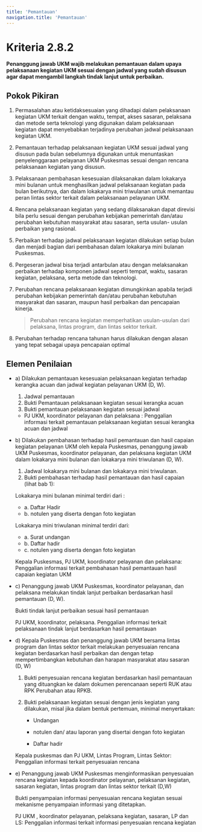 ```yaml
---
title: 'Pemantauan'
navigation.title: 'Pemantauan'
---
```


# Kriteria 2.8.2 
**Penanggung jawab UKM wajib melakukan pemantauan dalam upaya pelaksanaan kegiatan UKM sesuai dengan jadwal yang sudah disusun agar dapat mengambil langkah tindak lanjut untuk perbaikan.** 



## Pokok Pikiran 

1. Permasalahan atau ketidaksesuaian yang dihadapi dalam pelaksanaan kegiatan UKM terkait dengan waktu, tempat, akses sasaran, pelaksana dan metode serta teknologi yang digunakan dalam pelaksanaan kegiatan dapat menyebabkan terjadinya perubahan jadwal pelaksanaan kegiatan UKM. 

2. Pemantauan terhadap pelaksanaan kegiatan UKM sesuai jadwal yang disusun pada bulan sebelumnya digunakan untuk menuntaskan penyelenggaraan pelayanan UKM Puskesmas sesuai dengan rencana pelaksanaan kegiatan yang disusun. 

1. Pelaksanaan pembahasan kesesuaian dilaksanakan dalam lokakarya mini bulanan untuk menghasilkan jadwal pelaksanaan kegiatan pada bulan berikutnya, dan dalam lokakarya mini triwulanan untuk  memantau peran lintas sektor terkait dalam pelaksanaan pelayanan UKM. 

1. Rencana pelaksanaan kegiatan yang sedang dilaksanakan dapat direvisi bila perlu sesuai dengan perubahan kebijakan pemerintah dan/atau perubahan kebutuhan masyarakat atau sasaran, serta usulan- usulan perbaikan yang rasional. 

1. Perbaikan terhadap jadwal pelaksanaan kegiatan dilakukan setiap bulan dan menjadi bagian dari pembahasan dalam lokakarya mini bulanan Puskesmas. 

1. Pergeseran jadwal bisa terjadi antarbulan atau dengan melaksanakan perbaikan terhadap komponen jadwal seperti tempat, waktu, sasaran kegiatan, pelaksana, serta metode dan teknologi. 

1. Perubahan rencana pelaksanaan kegiatan dimungkinkan apabila terjadi perubahan kebijakan pemerintah dan/atau perubahan kebutuhan masyarakat dan sasaran,  maupun  hasil  perbaikan  dan pencapaian kinerja. 

    > Perubahan rencana kegiatan memperhatikan usulan-usulan dari pelaksana, lintas program, dan lintas sektor terkait. 

1. Perubahan terhadap rencana tahunan  harus  dilakukan dengan alasan yang tepat sebagai upaya pencapaian optimal 

## Elemen Penilaian 

- a) Dilakukan pemantauan kesesuaian pelaksanaan kegiatan terhadap kerangka acuan dan jadwal kegiatan pelayanan UKM (D, W).

    1. Jadwal pemantauan 
    2. Bukti Pemantauan pelaksanaan kegiatan sesuai kerangka acuan 
    3. Bukti pemantauan pelaksanaan kegiatan sesuai jadwal 
    
    - PJ UKM, koordinator pelayanan dan pelaksana : Penggalian informasi terkait pemantauan pelaksanaan kegiatan sesuai kerangka acuan dan jadwal 
 
- b) Dilakukan pembahasan terhadap hasil pemantauan dan hasil capaian kegiatan pelayanan UKM oleh kepala Puskesmas, penanggung jawab UKM Puskesmas, koordinator pelayanan, dan pelaksana kegiatan UKM dalam lokakarya mini bulanan dan lokakarya mini triwulanan (D, W). 

    1. Jadwal lokakarya mini bulanan dan lokakarya mini triwulanan. 
    2. Bukti pembahasan terhadap hasil pemantauan dan hasil capaian (lihat bab 1): 


    Lokakarya mini bulanan minimal terdiri dari :  
    - a. Daftar Hadir 
    - b. notulen yang diserta dengan foto kegiatan 

    Lokakarya mini triwulanan minimal terdiri dari: 
    - a. Surat undangan 
    - b. Daftar hadir 
    - c. notulen yang diserta dengan foto kegiatan  

    Kepala Puskesmas, PJ UKM, koordinator pelayanan dan pelaksana:  Penggalian informasi terkait pembahasan hasil pemantauan hasil capaian kegiatan UKM  

- c) Penanggung jawab UKM Puskesmas, koordinator pelayanan, dan pelaksana melakukan tindak lanjut perbaikan berdasarkan hasil pemantauan (D, W).  

    Bukti tindak lanjut perbaikan sesuai hasil pemantauan 
    
    PJ UKM, koordinator, pelaksana. Penggalian informasi terkait pelaksanaan tindak lanjut berdasarkan hasil pemantauan 
 
- d) Kepala Puskesmas dan penanggung jawab UKM bersama lintas program dan lintas sektor terkait melakukan penyesuaian rencana kegiatan berdasarkan hasil perbaikan dan dengan tetap mempertimbangkan kebutuhan dan harapan masyarakat atau sasaran (D, W)  

    1. Bukti penyesuaian rencana kegiatan berdasarkan hasil pemantauan yang dituangkan ke dalam dokumen perencanaan seperti RUK atau RPK Perubahan atau RPKB. 

    2. Bukti pelaksanaan kegiatan sesuai dengan jenis kegiatan yang dilakukan, misal jika dalam bentuk pertemuan, minimal menyertakan: 

        - Undangan 

        - notulen dan/ atau laporan yang disertai dengan foto kegiatan 

        - Daftar hadir  

    Kepala puskesmas dan PJ UKM, Lintas Program, Lintas Sektor: Penggalian informasi terkait penyesuaian rencana 
 
- e) Penanggung jawab UKM Puskesmas menginformasikan penyesuaian rencana kegiatan kepada koordinator pelayanan, pelaksanan kegiatan, sasaran kegiatan, lintas program dan lintas sektor terkait (D,W)  

    Bukti penyampaian informasi penyesuaian rencana kegiatan sesuai mekanisme penyampaian informasi yang ditetapkan. 
    
    PJ UKM , koordinator pelayanan, pelaksana kegiatan, sasaran, LP dan LS: Penggalian informasi terkait informasi penyesuaian rencana kegiatan 
 